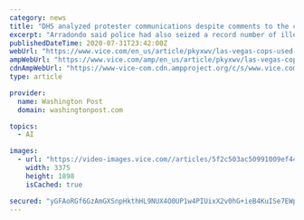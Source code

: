 ```yaml
---
category: news
title: "DHS analyzed protester communications despite comments to the contrary"
excerpt: "Arradondo said police had also seized a record number of illegal guns during recent arrests, including ... at a Black Lives Matter protest in Las Vegas has now also been charged with sexual ..."
publishedDateTime: 2020-07-31T23:42:00Z
webUrl: "https://www.vice.com/en_us/article/pkyxwv/las-vegas-cops-used-unsuitable-facial-recognition-photos-to-make-arrests"
ampWebUrl: "https://www.vice.com/amp/en_us/article/pkyxwv/las-vegas-cops-used-unsuitable-facial-recognition-photos-to-make-arrests"
cdnAmpWebUrl: "https://www-vice-com.cdn.ampproject.org/c/s/www.vice.com/amp/en_us/article/pkyxwv/las-vegas-cops-used-unsuitable-facial-recognition-photos-to-make-arrests"
type: article

provider:
  name: Washington Post
  domain: washingtonpost.com

topics:
  - AI

images:
  - url: "https://video-images.vice.com//articles/5f2c503ac50991009ef44d5b/lede/1596751220691-pexels-photo-207574.jpeg?crop=1xw:0.84375xh;center,center"
    width: 3375
    height: 1898
    isCached: true

secured: "yGFAoRGf6GzAmGXSnpHkthHL9NUX4O0UP1w4PIUixX2v0hG+ieB4KuISe7EWpp1ZI6xuuWaicw8y/ZUvRFLQrflSy87X0TqCdhlkg9KM2fwl8Wp8jc7B+Q9jTDnIpwSAQcMQTI1/EnJN0kIib5gp2kWBBSydYfTiRt/b0tSeHDXhUzJHCOcZAdf/aR4JiqoOW+Spj9QnBt+l9i96LcCfjkHVPFCcOyhdj74VnrJGMCPpjdi6B3oG1Ec/WmjEJhA/1ZMNqPUGxbpSwB4jtG9CRv7KxFWhauLGQATgL5FojgynVColH/eZAIblL1aA46n33KWw6SKUulMeCfqQYlVV5Q==;iJPy4g6S74b+1/YAy/0z/Q=="
---
```


